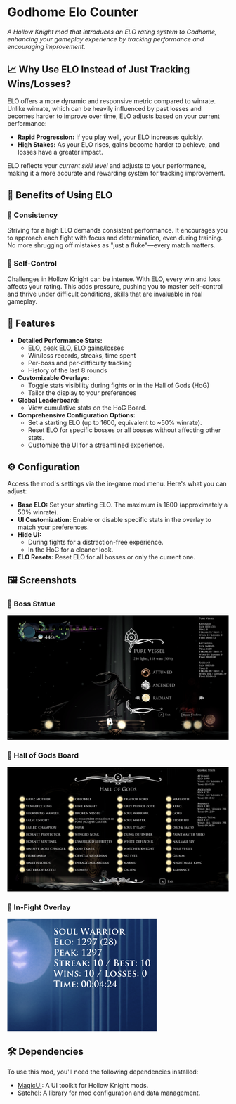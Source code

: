 # Godhome Elo Counter

_A Hollow Knight mod that introduces an ELO rating system to Godhome, enhancing your gameplay experience by tracking performance and encouraging improvement._

## 📈 Why Use ELO Instead of Just Tracking Wins/Losses?

ELO offers a more dynamic and responsive metric compared to winrate. Unlike winrate, which can be heavily influenced by past losses and becomes harder to improve over time, ELO adjusts based on your current performance:

- **Rapid Progression:** If you play well, your ELO increases quickly.
- **High Stakes:** As your ELO rises, gains become harder to achieve, and losses have a greater impact.

ELO reflects your _current skill level_ and adjusts to your performance, making it a more accurate and rewarding system for tracking improvement.

## 🎯 Benefits of Using ELO

### 🔁 Consistency

Striving for a high ELO demands consistent performance. It encourages you to approach each fight with focus and determination, even during training. No more shrugging off mistakes as "just a fluke"—every match matters.

### 🧠 Self-Control

Challenges in Hollow Knight can be intense. With ELO, every win and loss affects your rating. This adds pressure, pushing you to master self-control and thrive under difficult conditions, skills that are invaluable in real gameplay.

## 🌟 Features

- **Detailed Performance Stats:**
  - ELO, peak ELO, ELO gains/losses
  - Win/loss records, streaks, time spent
  - Per-boss and per-difficulty tracking
  - History of the last 8 rounds
- **Customizable Overlays:**
  - Toggle stats visibility during fights or in the Hall of Gods (HoG)
  - Tailor the display to your preferences
- **Global Leaderboard:**
  - View cumulative stats on the HoG Board.
- **Comprehensive Configuration Options:**
  - Set a starting ELO (up to 1600, equivalent to ~50% winrate).
  - Reset ELO for specific bosses or all bosses without affecting other stats.
  - Customize the UI for a streamlined experience.

## ⚙️ Configuration

Access the mod's settings via the in-game mod menu. Here's what you can adjust:

- **Base ELO:** Set your starting ELO. The maximum is 1600 (approximately a 50% winrate).
- **UI Customization:** Enable or disable specific stats in the overlay to match your preferences.
- **Hide UI:**
  - During fights for a distraction-free experience.
  - In the HoG for a cleaner look.
- **ELO Resets:** Reset ELO for all bosses or only the current one.

## 🖼️ Screenshots

### 📌 Boss Statue

![Boss Statue](./screenshots/boss-statue.png)

### 📌 Hall of Gods Board

![HoG Board](./screenshots/hog-board.png)

### 📌 In-Fight Overlay

![In Fight](./screenshots/in-fight.png)

## 🛠️ Dependencies

To use this mod, you'll need the following dependencies installed:

- [MagicUI](https://github.com/BadMagic100/MagicUI): A UI toolkit for Hollow Knight mods.
- [Satchel](https://github.com/PrashantMohta/Satchel): A library for mod configuration and data management.
